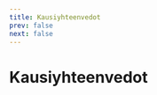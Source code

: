 ```yaml
---
title: Kausiyhteenvedot
prev: false
next: false
---
```


# Kausiyhteenvedot

<div class="grid grid-cols-1 sm:grid-cols-2 md:grid-cols-2 lg:grid-cols-3 gap-4 p-4 mt-8">
  <SeasonCard title="Kanaliiga CS2 Season 1" image="../images/kanaliiga.png" description="Kausi päättyi ja on aika kerrata, että miten Triplanilaiset pärjäsivät tällä kaudella..." read-more-link="./kanaliiga-cs2-season-1"/>
  <SeasonCard title="Kanaliiga CS2 Season 2" image="../images/kanaliiga.png" description="CS2 Season 2 on saatu päätökseen ja tarkastellaan, miten pitkälle Triplanilaiset tällä kertaa pääsivät" read-more-link="./kanaliiga-cs2-season-2" />
</div>
